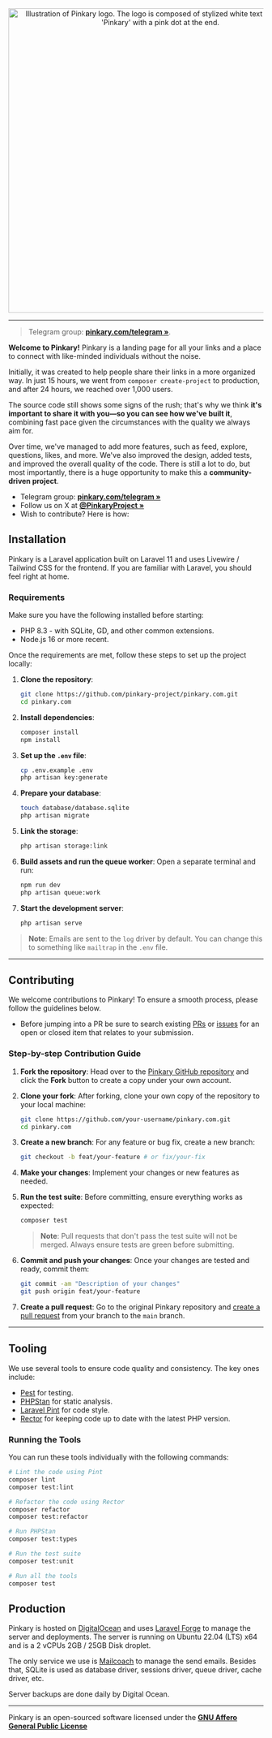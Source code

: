 <div style="text-align: center;">
    <img src="https://pinkary.com/img/logo.svg" width="600" alt="Illustration of Pinkary logo. The logo is composed of stylized white text spelling out 'Pinkary' with a pink dot at the end.">
</div>

------

> Telegram group: **[pinkary.com/telegram »](https://pinkary.com/telegram)**.

**Welcome to Pinkary!** Pinkary is a landing page for all your links and a place to connect with like-minded individuals without the noise.

Initially, it was created to help people share their links in a more organized way. In just 15 hours, we went from `composer create-project` to production, and after 24 hours, we reached over 1,000 users.

The source code still shows some signs of the rush; that's why we think **it's important to share it with you—so you can see how we've built it**, combining fast pace given the circumstances with the quality we always aim for.

Over time, we've managed to add more features, such as feed, explore, questions, likes, and more. We've also improved the design, added tests, and improved the overall quality of the code. There is still a lot to do, but most importantly, there is a huge opportunity to make this a **community-driven project**.

- Telegram group: **[pinkary.com/telegram »](https://pinkary.com/telegram)**
- Follow us on X at **[@PinkaryProject »](https://x.com/PinkaryProject)**
- Wish to contribute? Here is how:

## Installation

Pinkary is a Laravel application built on Laravel 11 and uses Livewire / Tailwind CSS for the frontend. If you are familiar with Laravel, you should feel right at home.

### Requirements
Make sure you have the following installed before starting:

- PHP 8.3 - with SQLite, GD, and other common extensions.
- Node.js 16 or more recent.

Once the requirements are met, follow these steps to set up the project locally:

1. **Clone the repository**:
   ```bash
   git clone https://github.com/pinkary-project/pinkary.com.git
   cd pinkary.com
   ```

2. **Install dependencies**:
   ```bash
   composer install
   npm install
   ```

3. **Set up the `.env` file**:
   ```bash
   cp .env.example .env
   php artisan key:generate
   ```

4. **Prepare your database**:
   ```bash
   touch database/database.sqlite
   php artisan migrate
   ```

5. **Link the storage**:
   ```bash
   php artisan storage:link
   ```

6. **Build assets and run the queue worker**:
   Open a separate terminal and run:
   ```bash
   npm run dev
   php artisan queue:work
   ```

7. **Start the development server**:
   ```bash
   php artisan serve
   ```

> **Note**: Emails are sent to the `log` driver by default. You can change this to something like `mailtrap` in the `.env` file.

---

## Contributing

We welcome contributions to Pinkary! To ensure a smooth process, please follow the guidelines below.

- Before jumping into a PR be sure to search existing [PRs](https://github.com/pinkary-project/pinkary.com/pulls) or [issues](https://github.com/pinkary-project/pinkary.com/issues) for an open or closed item that relates to your submission.

### Step-by-step Contribution Guide

1. **Fork the repository**:
   Head over to the [Pinkary GitHub repository](https://github.com/pinkary-project/pinkary.com) and click the **Fork** button to create a copy under your own account.

2. **Clone your fork**:
   After forking, clone your own copy of the repository to your local machine:
   ```bash
   git clone https://github.com/your-username/pinkary.com.git
   cd pinkary.com
   ```

3. **Create a new branch**:
   For any feature or bug fix, create a new branch:
   ```bash
   git checkout -b feat/your-feature # or fix/your-fix
   ```

4. **Make your changes**:
   Implement your changes or new features as needed.

5. **Run the test suite**:
   Before committing, ensure everything works as expected:
   ```bash
   composer test
   ```
   > **Note**:    Pull requests that don't pass the test suite will not be merged. Always ensure tests are green before submitting.

6. **Commit and push your changes**:
   Once your changes are tested and ready, commit them:
   ```bash
   git commit -am "Description of your changes"
   git push origin feat/your-feature
   ```

7. **Create a pull request**:
   Go to the original Pinkary repository and [create a pull request](https://github.com/pinkary-project/pinkary.com/pulls) from your branch to the `main` branch.

---

## Tooling

We use several tools to ensure code quality and consistency. The key ones include:

- [Pest](https://pestphp.com) for testing.
- [PHPStan](https://phpstan.org) for static analysis.
- [Laravel Pint](https://laravel.com/docs/11.x/pint) for code style.
- [Rector](https://getrector.org) for keeping code up to date with the latest PHP version.

### Running the Tools

You can run these tools individually with the following commands:

```bash
# Lint the code using Pint
composer lint
composer test:lint

# Refactor the code using Rector
composer refactor
composer test:refactor

# Run PHPStan
composer test:types

# Run the test suite
composer test:unit

# Run all the tools
composer test
```

## Production

Pinkary is hosted on [DigitalOcean](https://www.digitalocean.com) and uses [Laravel Forge](https://forge.laravel.com) to manage the server and deployments. The server is running on Ubuntu 22.04 (LTS) x64 and is a 2 vCPUs 2GB / 25GB Disk droplet.

The only service we use is [Mailcoach](https://mailcoach.app) to manage the send emails. Besides that, SQLite is used as database driver, sessions driver, queue driver, cache driver, etc.

Server backups are done daily by Digital Ocean.

---

Pinkary is an open-sourced software licensed under the **[GNU Affero General Public License](LICENSE.md)**

